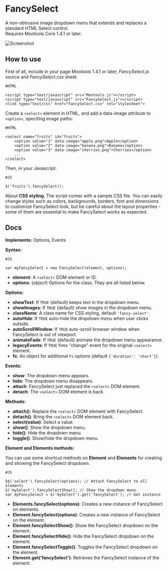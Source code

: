 FancySelect
===========

A non-obtrusive image dropdown menu that extends and replaces a standard HTML Select control.<br>
Requires Mootools Core 1.4.1 or later.

![Screenshot](https://github.com/lorenzos/FancySelect/raw/master/Graphics/logo.png)


How to use
----------

First of all, include in your page Mootools 1.4.1 or later, *FancySelect.js* source and *FancySelect.css* sheet.

	#HTML
	
	<script type="text/javascript" src="Mootools.js"></script>
	<script type="text/javascript" src="FancySelect.js"></script>
	<link type="text/css" href="FancySelect.css" rel="stylesheet">

Create a `<select>` element in HTML, and add a data-image 
attribute to `<option>`, specifing image paths:

	#HTML
	
	<select name="fruits" id="fruits">
		<option value="1" data-image="apple.png">Apple</option>
		<option value="2" data-image="banana.png">Banana</option>
		<option value="3" data-image="cherries.png">Cherries</option>
		...
	</select>

Then, in your Javascript:

	#JS
	
	$('fruits').fancySelect();

About **CSS styling**. The script comes with a sample CSS file.
You can easily change styles such as colors, backgrounds, borders, font 
and dimensions to customize FancySelect look, but be careful about the
layout properties - some of them are essential to make FancySelect works
as expected. 


Docs
----

**Implements:** Options, Events

**Syntax:**
	
	#JS
	
	var myFancySelect = new FancySelect(element, options);

- **element**: A `<select>` DOM element or ID.
- **options**: (*object*) Options for the class. They are all listed below.

**Options:**

- **showText**: If `TRUE` (default) keeps text in the dropdown menu.
- **showImages**: If `TRUE` (default) show images in the dropdown menu.
- **className**: A class name for CSS styling, default `'fancy-select'`.
- **autoHide**: If `TRUE` auto-hide the dropdown menu when user clicks outside.
- **autoScrollWindow**: If `TRUE` auto-scroll browser window when FancySelect is out of viewport.
- **animateFade**: If `TRUE` (default) animate the dropdown menu appearance.
- **legacyEvents**: If `TRUE` fires "change" event for the original `<select>` element.
- **fx**: An object for additional `Fx` options (default `{'duration': 'short'}`).

**Events:**

- **show**: The dropdown menu appears.
- **hide**: The dropdown menu disappears.
- **attach**: FancySelect just replaced the `<select>` DOM element.
- **detach**: The `<select>` DOM element is back.

**Methods:**

- **attach()**: Replace the `<select>` DOM element with FancySelect.
- **detach()**: Bring the `<select>` DOM element back.
- **select(value)**: Select a value.
- **show()**: Show the dropdown menu.
- **hide()**: Hide the dropdown menu.
- **toggle()**: Show/hide the dropdown menu.

**Element and Elements methods:**

You can use some shortcut methods on **Element** and **Elements** for creating and showing the FancySelect dropdown.

	#JS
	
	$$('select').fancySelect(options); // Attach FancySelect to all elements
	$('mySelect').fancySelectShow(); // Show the dropdown menu.
	var myFancySelect = $('mySelect').get('fancySelect'); // Get instance

- **Elements.fancySelect(options)**: Creates a new instance of FancySelect on elements.
- **Element.fancySelect(options)**: Creates a new instance of FancySelect on the element.
- **Element.fancySelectShow()**: Show the FancySelect dropdown on the element.
- **Element.fancySelectHide()**: Hide the FancySelect dropdown on the element.
- **Element.fancySelectToggle()**: Toggles the FancySelect dropdown on the element.
- **Element.get('fancySelect')**: Retrieves the FancySelect instance of the element.
